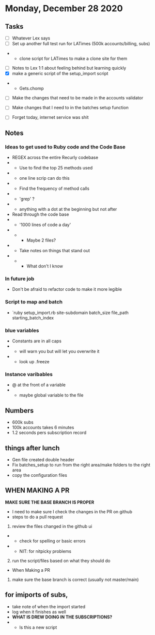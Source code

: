 # Monday, December 28 2020

## Tasks
- [ ] Whatever Lex says
- [ ] Set up another full test run for LATimes (500k accounts/billing, subs)
* * clone script for LATimes to make a clone site for them
- [ ] Notes to Lex 1:1 about feeling behind but learning quickly
- [x] make a generic script of the setup_import script
* * Gets.chomp
- [ ] Make the changes that need to be made in the accounts validator
- [ ] Make changes that I need to in the batches setup function
- [ ] Forget today, internet service was shit


## Notes
### Ideas to get used to Ruby code and the Code Base
* REGEX across the entire Recurly codebase
* * Use to find the top 25 methods used
* * one line scrip can do this
* * Find the frequency of method calls
* * 'grep' ?
* * anything with a dot at the beginning but not after
* Read through the code base
* * '1000 lines of code a day'
* * * Maybe 2 files?
* * Take notes on things that stand out
* * * What don't I know

###  In future job
* Don't be afraid to refactor code to make it more legible

### Script to map and batch
* `ruby setup_import.rb site-subdomain batch_size file_path starting_batch_index

### blue variables
* Constants are in all caps
* * will warn you but will let you overwrite it
* * look up .freeze

### Instance varibables
* @ at the front of a variable
* * maybe global variable to the file


## Numbers
* 600k subs
* 100k accounts takes 6 minutes
* 1.2 seconds pers subscription record

## things after lunch
* Gen file created double header
* Fix batches_setup to run from the right area/make folders to the right area
* copy the configuration files

## WHEN MAKING A PR
**MAKE SURE THE BASE BRANCH IS PROPER**
* I need to make sure I check the changes in the PR on github
* steps to do a pull request
1. review the files changed in the github ui
* * check for spelling or basic errors
* * NIT: for nitpicky problems
2. run the script/files based on what they should do
* When Making a PR
1. make sure the base branch is correct (usually not master/main)
## for imiports of subs,
* take note of when the import started
* log when it finishes as well
* **WHAT IS DREW DOING IN THE SUBSCRIPTIONS?**
* * Is this a new script